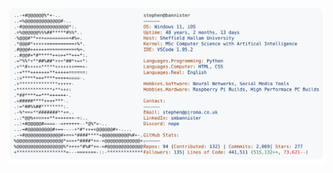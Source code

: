 <a href="https://github.com/stephenbannister">
  <picture>
    <source media="(prefers-color-scheme: dark)" srcset="https://raw.githubusercontent.com/stephenbannister/stephenbannister.github.io/main/dark_mode.svg">
    <img alt="Stephen Bannister's GitHub Profile README" src="https://raw.githubusercontent.com/stephenbannister/stephenbannister.github.io/main/light_mode.svg">
  </picture>
</a>
